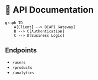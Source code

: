 # 📡 API Documentation

```mermaid
graph TD
    A[Client] --> B[API Gateway]
    B --> C[Authentication]
    C --> D[Business Logic]
```

## Endpoints
- `/users` 
- `/products`
- `/analytics` 